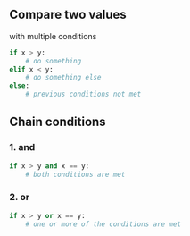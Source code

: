 ## Compare two values
with multiple conditions

```python
if x > y:
	# do something
elif x < y:
	# do something else
else:
	# previous conditions not met
```

## Chain conditions

### 1. and

```python
if x > y and x == y:
	# both conditions are met
```

### 2. or

```python
if x > y or x == y:
	# one or more of the conditions are met
```

